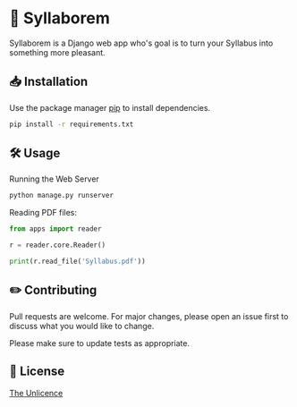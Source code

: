 # :open_book: Syllaborem
Syllaborem is a Django web app who's goal is to turn your Syllabus into something more pleasant.

## :inbox_tray: Installation

Use the package manager [pip](https://pip.pypa.io/en/stable/) to install dependencies.

```bash
pip install -r requirements.txt
```

## :hammer_and_wrench: Usage

Running the Web Server
```bash
python manage.py runserver
```

Reading PDF files:

```python
from apps import reader

r = reader.core.Reader()

print(r.read_file('Syllabus.pdf'))

```

## :pencil2: Contributing
Pull requests are welcome. For major changes, please open an issue first to discuss what you would like to change.

Please make sure to update tests as appropriate.

## :pushpin: License
[The Unlicence](https://unlicense.org/)